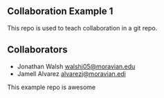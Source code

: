 
## Collaboration Example 1

This repo is used to teach collaboration in a git repo.

## Collaborators

* Jonathan Walsh walshj05@moravian.edu
* Jamell Alvarez alvarezj@moravian.edi


This example repo is awesome

